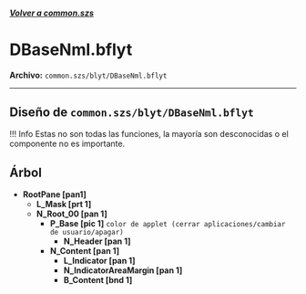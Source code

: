 #####  [Volver a common.szs](../index.md)

# DBaseNml.bflyt

**Archivo:** `common.szs/blyt/DBaseNml.bflyt`

---

## Diseño de `common.szs/blyt/DBaseNml.bflyt`

<!-- prettier-ignore -->
!!! Info
    Estas no son todas las funciones, la mayoría son desconocidas o el componente no es importante.

## Árbol

-	**RootPane [pan1]**
	-	**L_Mask [prt 1]**
	-	**N_Root_00 [pan 1]** 
		-	**P_Base [pic 1]** `color de applet (cerrar aplicaciones/cambiar de usuario/apagar)`
			-	**N_Header [pan 1]**
		-	**N_Content [pan 1]**
			-	**L_Indicator [pan 1]**
			-	**N_IndicatorAreaMargin [pan 1]**
			-	**B_Content [bnd 1]**
